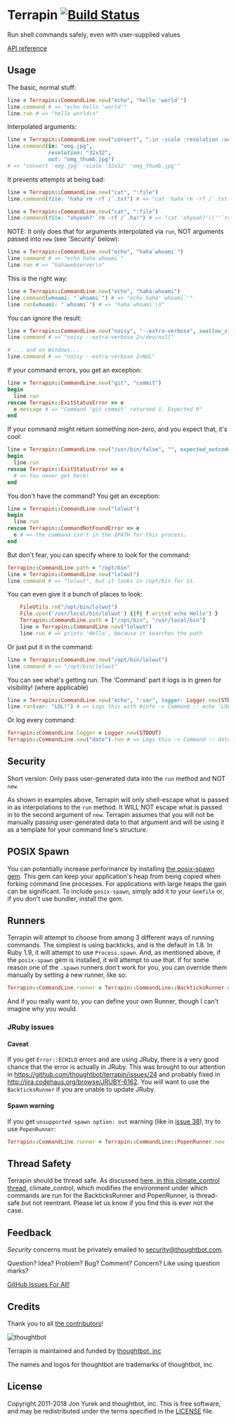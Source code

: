 # Terrapin [![Build Status](https://travis-ci.org/thoughtbot/terrapin.svg?branch=master)](https://travis-ci.org/thoughtbot/terrapin)

Run shell commands safely, even with user-supplied values

[API reference](http://rubydoc.info/gems/terrapin/)

## Usage

The basic, normal stuff:

```ruby
line = Terrapin::CommandLine.new("echo", "hello 'world'")
line.command # => "echo hello 'world'"
line.run # => "hello world\n"
```

Interpolated arguments:

```ruby
line = Terrapin::CommandLine.new("convert", ":in -scale :resolution :out")
line.command(in: "omg.jpg",
             resolution: "32x32",
             out: "omg_thumb.jpg")
# => "convert 'omg.jpg' -scale '32x32' 'omg_thumb.jpg'"
```

It prevents attempts at being bad:

```ruby
line = Terrapin::CommandLine.new("cat", ":file")
line.command(file: "haha`rm -rf /`.txt") # => "cat 'haha`rm -rf /`.txt'"

line = Terrapin::CommandLine.new("cat", ":file")
line.command(file: "ohyeah?'`rm -rf /`.ha!") # => "cat 'ohyeah?'\\''`rm -rf /`.ha!'"
```

NOTE: It only does that for arguments interpolated via `run`, NOT arguments
passed into `new` (see 'Security' below):

```ruby
line = Terrapin::CommandLine.new("echo", "haha`whoami`")
line.command # => "echo haha`whoami`"
line.run # => "hahawebserver\n"
```

This is the right way:

```ruby
line = Terrapin::CommandLine.new("echo", "haha:whoami")
line.command(whoami: "`whoami`") # => "echo haha'`whoami`'"
line.run(whoami: "`whoami`") # => "haha`whoami`\n"
```

You can ignore the result:

```ruby
line = Terrapin::CommandLine.new("noisy", "--extra-verbose", swallow_stderr: true)
line.command # => "noisy --extra-verbose 2>/dev/null"

# ... and on Windows...
line.command # => "noisy --extra-verbose 2>NUL"
```

If your command errors, you get an exception:

```ruby
line = Terrapin::CommandLine.new("git", "commit")
begin
  line.run
rescue Terrapin::ExitStatusError => e
  e.message # => "Command 'git commit' returned 1. Expected 0"
end
```

If your command might return something non-zero, and you expect that, it's cool:

```ruby
line = Terrapin::CommandLine.new("/usr/bin/false", "", expected_outcodes: [0, 1])
begin
  line.run
rescue Terrapin::ExitStatusError => e
  # => You never get here!
end
```

You don't have the command? You get an exception:

```ruby
line = Terrapin::CommandLine.new("lolwut")
begin
  line.run
rescue Terrapin::CommandNotFoundError => e
  e # => the command isn't in the $PATH for this process.
end
```

But don't fear, you can specify where to look for the command:

```ruby
Terrapin::CommandLine.path = "/opt/bin"
line = Terrapin::CommandLine.new("lolwut")
line.command # => "lolwut", but it looks in /opt/bin for it.
```

You can even give it a bunch of places to look:

```ruby
    FileUtils.rm("/opt/bin/lolwut")
    File.open('/usr/local/bin/lolwut') {|f| f.write('echo Hello') }
    Terrapin::CommandLine.path = ["/opt/bin", "/usr/local/bin"]
    line = Terrapin::CommandLine.new("lolwut")
    line.run # => prints 'Hello', because it searches the path
```

Or just put it in the command:

```ruby
line = Terrapin::CommandLine.new("/opt/bin/lolwut")
line.command # => "/opt/bin/lolwut"
```

You can see what's getting run. The 'Command' part it logs is in green for
visibility! (where applicable)

```ruby
line = Terrapin::CommandLine.new("echo", ":var", logger: Logger.new(STDOUT))
line.run(var: "LOL!") # => Logs this with #info -> Command :: echo 'LOL!'
```

Or log every command:

```ruby
Terrapin::CommandLine.logger = Logger.new(STDOUT)
Terrapin::CommandLine.new("date").run # => Logs this -> Command :: date
```

## Security

Short version: Only pass user-generated data into the `run` method and NOT
`new`.

As shown in examples above, Terrapin will only shell-escape what is passed in as
interpolations to the `run` method. It WILL NOT escape what is passed in to the
second argument of `new`. Terrapin assumes that you will not be manually
passing user-generated data to that argument and will be using it as a template
for your command line's structure.

## POSIX Spawn

You can potentially increase performance by installing [the posix-spawn
gem](https://rubygems.org/gems/posix-spawn). This gem can keep your
application's heap from being copied when forking command line
processes. For applications with large heaps the gain can be
significant. To include `posix-spawn`, simply add it to your `Gemfile` or,
if you don't use bundler, install the gem.

## Runners

Terrapin will attempt to choose from among 3 different ways of running commands.
The simplest is using backticks, and is the default in 1.8. In Ruby 1.9, it
will attempt to use `Process.spawn`. And, as mentioned above, if the
`posix-spawn` gem is installed, it will attempt to use that. If for some reason
one of the `.spawn` runners don't work for you, you can override them manually
by setting a new runner, like so:

```ruby
Terrapin::CommandLine.runner = Terrapin::CommandLine::BackticksRunner.new
```

And if you really want to, you can define your own Runner, though I can't
imagine why you would.

### JRuby issues

#### Caveat

If you get `Error::ECHILD` errors and are using JRuby, there is a very good
chance that the error is actually in JRuby. This was brought to our attention
in https://github.com/thoughtbot/terrapin/issues/24 and probably fixed in
http://jira.codehaus.org/browse/JRUBY-6162. You *will* want to use the
`BackticksRunner` if you are unable to update JRuby.

#### Spawn warning

If you get `unsupported spawn option: out` warning (like in [issue
38](https://github.com/thoughtbot/terrapin/issues/38)), try to use
`PopenRunner`:

```ruby
Terrapin::CommandLine.runner = Terrapin::CommandLine::PopenRunner.new
```

## Thread Safety

Terrapin should be thread safe. As discussed [here, in this climate_control
thread](https://github.com/thoughtbot/climate_control/pull/11), climate_control,
which modifies the environment under which commands are run for the
BackticksRunner and PopenRunner, is thread-safe but not reentrant. Please let us
know if you find this is ever not the case.

## Feedback

*Security* concerns must be privately emailed to
[security@thoughtbot.com](security@thoughtbot.com).

Question? Idea? Problem? Bug? Comment? Concern? Like using question marks?

[GitHub Issues For All!](https://github.com/thoughtbot/terrapin/issues)

## Credits

Thank you to all [the
contributors](https://github.com/thoughtbot/terrapin/graphs/contributors)!

![thoughtbot](http://thoughtbot.com/logo.png)

Terrapin is maintained and funded by [thoughtbot,
inc](http://thoughtbot.com/community)

The names and logos for thoughtbot are trademarks of thoughtbot, inc.

## License

Copyright 2011-2018 Jon Yurek and thoughtbot, inc. This is free software, and
may be redistributed under the terms specified in the
[LICENSE](https://github.com/thoughtbot/terrapin/blob/master/LICENSE)
file.
